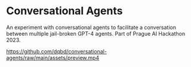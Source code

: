 # Conversational Agents

An experiment with conversational agents to facilitate a conversation between multiple jail-broken GPT-4 agents. Part of Prague AI Hackathon 2023.

https://github.com/dqbd/conversational-agents/raw/main/assets/preview.mp4